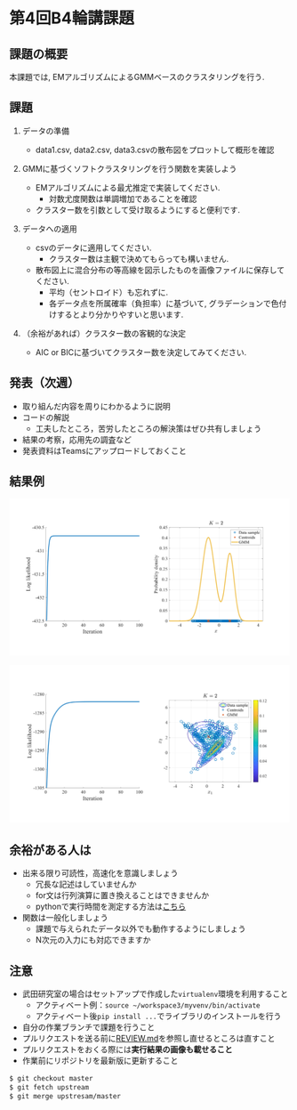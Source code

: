 # 第4回B4輪講課題


## 課題の概要

本課題では, EMアルゴリズムによるGMMベースのクラスタリングを行う.

## 課題

1. データの準備
   - data1.csv, data2.csv, data3.csvの散布図をプロットして概形を確認

2. GMMに基づくソフトクラスタリングを行う関数を実装しよう
   - EMアルゴリズムによる最尤推定で実装してください.
     - 対数尤度関数は単調増加であることを確認
   - クラスター数を引数として受け取るようにすると便利です.

3. データへの適用
   - csvのデータに適用してください.
     - クラスター数は主観で決めてもらっても構いません.
   - 散布図上に混合分布の等高線を図示したものを画像ファイルに保存してください.
     - 平均（セントロイド）も忘れずに.
     - 各データ点を所属確率（負担率）に基づいて, グラデーションで色付けするとより分かりやすいと思います.

4. （余裕があれば）クラスター数の客観的な決定
   - AIC or BICに基づいてクラスター数を決定してみてください.
   

## 発表（次週）
   - 取り組んだ内容を周りにわかるように説明
   - コードの解説
     - 工夫したところ，苦労したところの解決策はぜひ共有しましょう
   - 結果の考察，応用先の調査など
   - 発表資料はTeamsにアップロードしておくこと

## 結果例

![result1](./figs/result1.png)

![result2](./figs/result2.png)

## 余裕がある人は

- 出来る限り可読性，高速化を意識しましょう
  - 冗長な記述はしていませんか
  - for文は行列演算に置き換えることはできませんか
  - pythonで実行時間を測定する方法は[こちら](http://st-hakky.hatenablog.com/entry/2018/01/26/214255)
- 関数は一般化しましょう
  - 課題で与えられたデータ以外でも動作するようにしましょう
  - N次元の入力にも対応できますか


## 注意

- 武田研究室の場合はセットアップで作成した`virtualenv`環境を利用すること
  - アクティベート例：`source ~/workspace3/myvenv/bin/activate`
  - アクティベート後`pip install ...`でライブラリのインストールを行う
- 自分の作業ブランチで課題を行うこと
- プルリクエストを送る前に[REVIEW.md](https://github.com/TakedaLab/B4Lecture/blob/master/REVIEW.md)を参照し直せるところは直すこと
- プルリクエストをおくる際には**実行結果の画像も載せること**
- 作業前にリポジトリを最新版に更新すること

```
$ git checkout master
$ git fetch upstream
$ git merge upstresam/master
```

